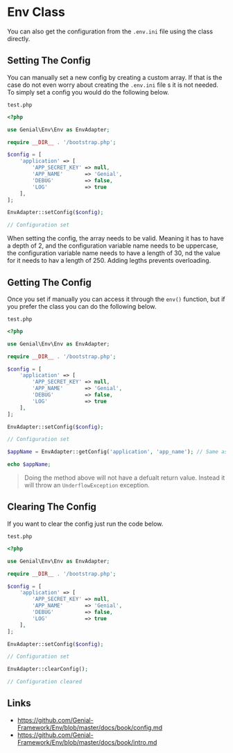 # Env Class
You can also get the configuration from the `.env.ini` file using the class directly.

## Setting The Config
You can manually set a new config by creating a custom array. If that is the case do not even worry about creating the `.env.ini` file s it is not needed. To simply set a config you would do the following below.

`test.php`
```php
<?php

use Genial\Env\Env as EnvAdapter;

require __DIR__ . '/bootstrap.php';

$config = [
    'application' => [
        'APP_SECRET_KEY' => null,
        'APP_NAME'       => 'Genial',
        'DEBUG'          => false,
        'LOG'            => true
    ],
];

EnvAdapter::setConfig($config);

// Configuration set

```
When setting the config, the array needs to be valid. Meaning it has to have a depth of 2, and the configuration variable name needs to be uppercase, the configuration variable name needs to have a length of 30, nd the value for it needs to hav a length of 250. Adding legths prevents overloading.

## Getting The Config
Once you set if manually you can access it through the `env()` function, but if you prefer the class you can do the following below.

`test.php`
```php
<?php

use Genial\Env\Env as EnvAdapter;

require __DIR__ . '/bootstrap.php';

$config = [
    'application' => [
        'APP_SECRET_KEY' => null,
        'APP_NAME'       => 'Genial',
        'DEBUG'          => false,
        'LOG'            => true
    ],
];

EnvAdapter::setConfig($config);

// Configuration set

$appName = EnvAdapter::getConfig('application', 'app_name'); // Same as `$appName = env('application', 'app_name');`

echo $appName;

```
> Doing the method above will not have a defualt return value. Instead it will throw an `UnderflowException` exception.

## Clearing The Config
If you want to clear the config just run the code below.

`test.php`
```php
<?php

use Genial\Env\Env as EnvAdapter;

require __DIR__ . '/bootstrap.php';

$config = [
    'application' => [
        'APP_SECRET_KEY' => null,
        'APP_NAME'       => 'Genial',
        'DEBUG'          => false,
        'LOG'            => true
    ],
];

EnvAdapter::setConfig($config);

// Configuration set

EnvAdapter::clearConfig();

// Configuration cleared

```
## Links
- https://github.com/Genial-Framework/Env/blob/master/docs/book/config.md
- https://github.com/Genial-Framework/Env/blob/master/docs/book/intro.md

